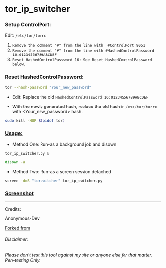 

# tor_ip_switcher


### Setup ControlPort:

Edit: `/etc/tor/torrc`

1. `Remove the comment "#" from the line with  #ControlPort 9051` 
2. `Remove the comment "#" from the line with #HashedControlPassword 16:01234556789ABCDEF`
3. `Reset HashedControlPassword 16: See Reset HashedControlPassword below.`


### Reset HashedControlPassword:

```bash
tor --hash-password "Your_new_password"
```

* Edit: Replace the old `HashedControlPassword 16:01234556789ABCDEF` 

* With the newly generated hash, replace the old hash in `/etc/tor/torrc` with <Your_new_password> hash.
```bash
sudo kill -HUP $(pidof tor)
```
### [Usage:](https://github.com/ruped24/tor_ip_switcher/wiki/Tor-IP-Switcher-installation)
* Method One: Run-as a background job and disown

```python
tor_ip_switcher.py &
```
```bash
disown -a
```
* Method Two: Run-as a screen session detached
```bash
screen -dmS "torswitcher" tor_ip_switcher.py
```


### [Screenshot](https://drive.google.com/file/d/0B79r4wTVj-CZOGJadlBtWWxPWFk/view)

***
Credits:

Anonymous-Dev

[Forked from](https://github.com/Anonymous-Dev/Pyloris)

###### Disclaimer: ######
###### Please don't test this tool against my site or anyone else for that matter. Pen-testing Only. ######
